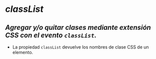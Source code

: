 # **_classList_**

## **_Agregar y/o quitar clases mediante extensión CSS con el evento ```classList```._**

- La propiedad ```classList``` devuelve los nombres de clase CSS de un elemento.
